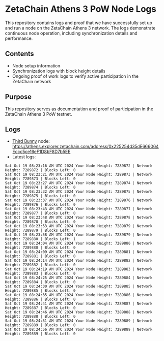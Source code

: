# ZetaChain Athens 3 PoW Node Logs
This repository contains logs and proof that we have successfully set up and run a node on the ZetaChain Athens 3 network. The logs demonstrate continuous node operation, including synchronization details and performance.

## Contents
- Node setup information
- Synchronization logs with block height details
- Ongoing proof of work logs to verify active participation in the ZetaChain network

## Purpose
This repository serves as documentation and proof of participation in the ZetaChain Athens 3 PoW testnet.

## Logs

- [Third Bunny](https://thirdbunny.xyz/) node: https://athens.explorer.zetachain.com/address/0x225254d35dE666064Eccc5ce16eF1D8bF8D7b5EE
- Latest logs:
```
Sat Oct 19 08:23:16 AM UTC 2024 Your Node Height: 7289872 | Network Height: 7289872 | Blocks Left: 0
Sat Oct 19 08:23:21 AM UTC 2024 Your Node Height: 7289873 | Network Height: 7289873 | Blocks Left: 0
Sat Oct 19 08:23:27 AM UTC 2024 Your Node Height: 7289874 | Network Height: 7289874 | Blocks Left: 0
Sat Oct 19 08:23:32 AM UTC 2024 Your Node Height: 7289875 | Network Height: 7289875 | Blocks Left: 0
Sat Oct 19 08:23:37 AM UTC 2024 Your Node Height: 7289876 | Network Height: 7289876 | Blocks Left: 0
Sat Oct 19 08:23:43 AM UTC 2024 Your Node Height: 7289877 | Network Height: 7289877 | Blocks Left: 0
Sat Oct 19 08:23:48 AM UTC 2024 Your Node Height: 7289878 | Network Height: 7289878 | Blocks Left: 0
Sat Oct 19 08:23:53 AM UTC 2024 Your Node Height: 7289879 | Network Height: 7289879 | Blocks Left: 0
Sat Oct 19 08:23:58 AM UTC 2024 Your Node Height: 7289879 | Network Height: 7289880 | Blocks Left: 1
Sat Oct 19 08:24:04 AM UTC 2024 Your Node Height: 7289880 | Network Height: 7289880 | Blocks Left: 0
Sat Oct 19 08:24:09 AM UTC 2024 Your Node Height: 7289881 | Network Height: 7289881 | Blocks Left: 0
Sat Oct 19 08:24:14 AM UTC 2024 Your Node Height: 7289882 | Network Height: 7289882 | Blocks Left: 0
Sat Oct 19 08:24:19 AM UTC 2024 Your Node Height: 7289883 | Network Height: 7289883 | Blocks Left: 0
Sat Oct 19 08:24:25 AM UTC 2024 Your Node Height: 7289884 | Network Height: 7289884 | Blocks Left: 0
Sat Oct 19 08:24:30 AM UTC 2024 Your Node Height: 7289885 | Network Height: 7289885 | Blocks Left: 0
Sat Oct 19 08:24:35 AM UTC 2024 Your Node Height: 7289886 | Network Height: 7289886 | Blocks Left: 0
Sat Oct 19 08:24:41 AM UTC 2024 Your Node Height: 7289887 | Network Height: 7289887 | Blocks Left: 0
Sat Oct 19 08:24:46 AM UTC 2024 Your Node Height: 7289888 | Network Height: 7289888 | Blocks Left: 0
Sat Oct 19 08:24:51 AM UTC 2024 Your Node Height: 7289889 | Network Height: 7289889 | Blocks Left: 0
Sat Oct 19 08:24:56 AM UTC 2024 Your Node Height: 7289889 | Network Height: 7289889 | Blocks Left: 0
```

